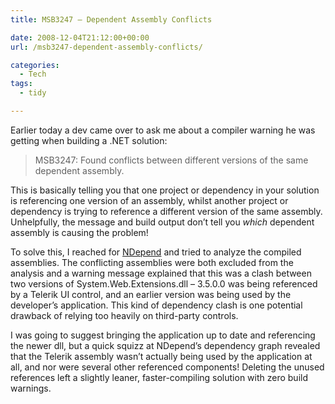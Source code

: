 ```yaml
---
title: MSB3247 – Dependent Assembly Conflicts

date: 2008-12-04T21:12:00+00:00
url: /msb3247-dependent-assembly-conflicts/

categories:
  - Tech
tags:
  - tidy

---
```

Earlier today a dev came over to ask me about a compiler warning he was getting when building a .NET solution:

> MSB3247: Found conflicts between different versions of the same dependent assembly.

This is basically telling you that one project or dependency in your solution is referencing one version of an assembly, whilst another project or dependency is trying to reference a different version of the same assembly. Unhelpfully, the message and build output don’t tell you _which_ dependent assembly is causing the problem!

To solve this, I reached for [NDepend][1] and tried to analyze the compiled assemblies. The conflicting assemblies were both excluded from the analysis and a warning message explained that this was a clash between two versions of System.Web.Extensions.dll &#8211; 3.5.0.0 was being referenced by a Telerik UI control, and an earlier version was being used by the developer’s application. This kind of dependency clash is one potential drawback of relying too heavily on third-party controls.

I was going to suggest bringing the application up to date and referencing the newer dll, but a quick squizz at NDepend’s dependency graph revealed that the Telerik assembly wasn’t actually being used by the application at all, and nor were several other referenced components! Deleting the unused references left a slightly leaner, faster-compiling solution with zero build warnings.

 [1]: http://www.ndepend.com